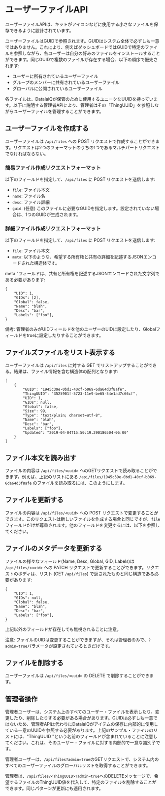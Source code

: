 # ユーザーファイルAPI

ユーザーファイルAPIは、キットがアイコンなどに使用する小さなファイルを保存できるように設計されています。

ユーザーファイルはGUIDで参照されます。GUIDはシステム全体で必ずしも一意ではありません。これにより、例えばダッシュボードではGUIDで特定のファイルを参照しながら、各ユーザーは自分の好みのファイルをインストールすることができます。同じGUIDで複数のファイルが存在する場合、以下の順序で優先されます:

* ユーザーに所有されているユーザーファイル
* グループのメンバーに共有されているユーザーファイル
* グローバルに公開されているユーザーファイル

 各ファイルは、DatalaiQが保管のために使用するユニークなUUIDを持っています。以下に説明する管理者APIにより、管理者はその「ThingUUID」を参照しながらユーザーファイルを管理することができます。

## ユーザーファイルを作成する

ユーザーファイルは `/api/files` への POST リクエストで作成することができます。リクエストは2つのフォーマットのうちの1つであるマルチパートリクエストでなければならない。

### 簡易ファイル作成リクエストフォーマット

以下のフィールドを指定して、`/api/files` に POST リクエストを送信します:

* `file`: ファイル本文
* `name`: ファイル名
* `desc`: ファイル詳細
* `guid`: (任意) このファイルに必要なGUIDを指定します。設定されていない場合は、1つのGUIDが生成されます。

### 詳細ファイル作成リクエストフォーマット

以下のフィールドを指定して、`/api/files` に POST リクエストを送信します:

* `file`: ファイル本文
* `meta`: 以下のような、希望する所有権と共有の詳細を記述するJSONエンコードされた構造体です。

meta "フィールドは、共有と所有権を記述するJSONエンコードされた文字列である必要があります:

```
{
	"UID": 1,
	"GIDs": [2],
	"Global": false,
	"Name": "blah",
	"Desc": "bar",
	"Labels": ["foo"],
}
```

備考: 管理者のみがUIDフィールドを他のユーザーのUIDに設定したり、Globalフィールドをtrueに設定したりすることができます。


## ファイルズファイルをリスト表示する

ユーザーファイルは `/api/files` に対する GET でリストアップすることができる。結果は、ファイル情報を含む構造体の配列となります:

```
[
	{
		"GUID": "1945c39e-0bd1-40cf-b069-6da64d3f8afe",
		"ThingUUID": "3525901f-5723-11e9-be65-54e1ad7c66cf",
		"UID": 1,
		"GIDs": null,
		"Global": false,
		"Size": 99,
		"Type": "text/plain; charset=utf-8",
		"Name": "blah",
		"Desc": "bar",
		"Labels": ["foo"],
		"Updated": "2019-04-04T15:50:19.290186504-06:00"
	}
]
```

## ファイル本文を読み出す

ファイルの内容は `/api/files/<uuid>` へのGETリクエストで読み取ることができます。例えば、上記のリストにある `/api/files/1945c39e-0bd1-40cf-b069-6da64d3f8afe` のファイルを読み取るには、このようにします。

## ファイルを更新する

ファイルの内容は `/api/files/<uuid>` への POST リクエストで変更することができます。このリクエストは新しいファイルを作成する場合と同じですが、`file` フィールドだけが尊重されます。他のフィールドを変更するには、以下を参照してください。

## ファイルのメタデータを更新する

ファイルの様々なフィールド(Name, Desc, Global, GID, Labels)は `/api/files/<uuid>` への PATCH リクエストで更新することができます。リクエストのボディは、リスト (GET `/api/files`) で返されたものと同じ構造である必要があります:

```
{
	"UID": 1,
	"GIDs": null,
	"Global": false,
	"Name": "blah",
	"Desc": "bar",
	"Labels": ["foo"],
}
```

上記以外のフィールドが存在しても無視されることに注意。

注意: ファイルのUIDは変更することができますが、それは管理者のみで、`?admin=true`パラメータが設定されているときだけです。

## ファイルを削除する

ユーザーファイルは `/api/files/<uuid>` の DELETE で削除することができます。

## 管理者操作

管理者ユーザーは、システム上のすべてのユーザー・ファイルを表示したり、変更したり、削除したりする必要がある場合があります。GUIDは必ずしも一意ではないため、管理者APIは代わりにDatalaiQがアイテムの保存に内部的に使用している一意のUUIDを参照する必要があります。上記のサンプル・ファイルのリストには、"ThingUUID "という名前のフィールドが含まれていることに注意してください。これは、そのユーザー・ファイルに対する内部的で一意な識別子です。

管理者ユーザーは、`/api/files?admin=true`のGETリクエストで、システム内のすべてのユーザーファイルのグローバルリストを取得することができます。

管理者は、`/api/files/<ThingUUID>?admin=true`へのDELETEメッセージで、希望するファイルのThingUUID値を代入して、特定のファイルを削除することができます。同じパターンが更新にも適用されます。